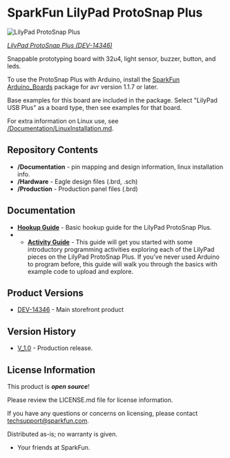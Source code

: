 SparkFun LilyPad ProtoSnap Plus
========================================

![LilyPad ProtoSnap Plus](https://cdn.sparkfun.com//assets/parts/1/2/3/2/4/14346-01.jpg)

[*LilyPad ProtoSnap Plus (DEV-14346)*](https://www.sparkfun.com/products/14346)

Snappable prototyping board with 32u4, light sensor, buzzer, button, and leds. 

To use the ProtoSnap Plus with Arduino, install the [SparkFun Arduino_Boards](https://github.com/sparkfun/Arduino_Boards) package for avr version 1.1.7 or later.

Base examples for this board are included in the package.  Select "LilyPad USB Plus" as a board type, then see examples for that board.

For extra information on Linux use, see [/Documentation/LinuxInstallation.md](https://github.com/sparkfun/LilyPad_ProtoSnap_Plus/tree/master/Documentation/LinuxInstallation.md).

Repository Contents
-------------------

* **/Documentation** - pin mapping and design information, linux installation info.
* **/Hardware** - Eagle design files (.brd, .sch)
* **/Production** - Production panel files (.brd)

Documentation
--------------
* **[Hookup Guide](https://learn.sparkfun.com/tutorials/lilypad-protosnap-plus-hookup-guide)** - Basic hookup guide for the LilyPad ProtoSnap Plus.
* * **[Activity Guide](https://learn.sparkfun.com/tutorials/lilypad-protosnap-plus-activity-guide)** - This guide will get you started with some introductory programming activities exploring each of the LilyPad pieces on the LilyPad ProtoSnap Plus. If you’ve never used Arduino to program before, this guide will walk you through the basics with example code to upload and explore.

Product Versions
----------------
* [DEV-14346](https://www.sparkfun.com/products/14346) - Main storefront product

Version History
---------------
* [V_1.0](https://github.com/sparkfun/LilyPad_ProtoSnap_Plus/tree/V_0.1) - Production release.

License Information
-------------------

This product is _**open source**_! 

Please review the LICENSE.md file for license information. 

If you have any questions or concerns on licensing, please contact techsupport@sparkfun.com.

Distributed as-is; no warranty is given.

- Your friends at SparkFun.

_<COLLABORATION CREDIT>_
